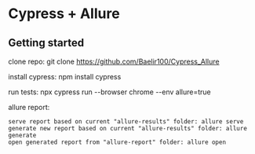 # Cypress + Allure
## Getting started

clone repo: git clone https://github.com/Baelir100/Cypress_Allure

install cypress: npm install cypress

run tests: npx cypress run --browser chrome --env allure=true

allure report: 

    serve report based on current "allure-results" folder: allure serve
    generate new report based on current "allure-results" folder: allure generate
    open generated report from "allure-report" folder: allure open
